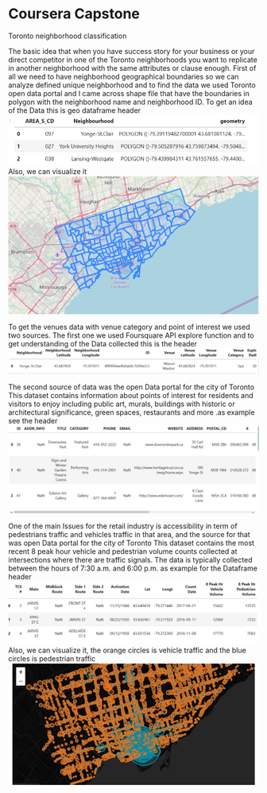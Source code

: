 # Coursera Capstone
Toronto neighborhood classification

The basic idea that when you have success story for your business or your direct competitor in one of the Toronto neighborhoods you want to replicate in another neighborhood with the same attributes or clause enough. First of all we need to have neighborhood geographical  boundaries so we can analyze defined unique neighborhood and to find the data we used Toronto  open data portal and I came across shape file that have the boundaries in polygon with the neighborhood name and neighborhood ID.
To get an idea of the Data this is geo dataframe header ![]( https://github.com/kamilamin123/Coursera_Capstone/blob/master/images/Toronto%20boundries.png "GeoDataFrame")
Also, we can visualize it 
![as]( https://github.com/kamilamin123/Coursera_Capstone/blob/master/images/Screenshot_2018-10-19%20Cognitive%20Class%20-%20Labs%20JupyterLab.png "Folium Map")

To get the venues data with venue category and point of interest we used two sources. The first one we used Foursquare API explore function and to get understanding of the Data collected this is the header
![as]( https://github.com/kamilamin123/Coursera_Capstone/blob/master/images/venue%20list.png "venue list header")
    
The second source of data was the open Data portal for the city of Toronto This dataset contains information about points of interest for residents and visitors to enjoy including public art, murals, buildings with historic or architectural significance, green spaces, restaurants and more .as example see the header
![as]( https://github.com/kamilamin123/Coursera_Capstone/blob/master/images/pont%20of%20interest.png "point of interest header")

One of the main Issues for the retail industry is accessibility in term of pedestrians traffic and vehicles traffic in  that area, and the source for that was open Data portal for the city of Toronto This dataset contains the most recent 8 peak hour vehicle and pedestrian volume counts collected at intersections where there are traffic signals.  The data is typically collected between the hours of 7:30 a.m. and 6:00 p.m. as example for the Dataframe header 
![as]( https://github.com/kamilamin123/Coursera_Capstone/blob/master/images/traffic%20data.png "traffic")
Also, we can visualize it, the orange circles is vehicle traffic and the blue circles is pedestrian traffic
![as]( https://github.com/kamilamin123/Coursera_Capstone/blob/master/images/Traffic%20map.png "traffic map using Folium")
